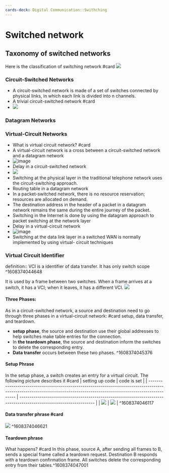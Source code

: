 ```yaml
---
cards-deck: Digital Communication::Swithching
---
```

# Switched network
## Taxonomy of switched networks
Here is the classification of switching network #card 
![](https://storage.googleapis.com/polar-32b0f.appspot.com/image/12eXTdmNQGZVC33JAQe4bEUmitii6kfwk6rr2vXD.png)

### Circuit-Switched Networks
- A circuit-switched network is made of a set of switches connected by physical links, in which each link is divided into n channels.
- A trivial circuit-switched network #card 
- ![]( https://storage.googleapis.com/polar-32b0f.appspot.com/image/12frXNQQsRpaoAe1fi4Zae6a7ns452r2LLfD76RX.png)


### Datagram Networks
### Virtual-Circuit Networks
- What is virtual circuit network? #card 
- A virtual-circuit network is a cross between a circuit-switched network and a datagram network
- ![image](https://storage.googleapis.com/polar-32b0f.appspot.com/image/1yToWpGXUDS5MoLJwDQpNgr5tAFmRotNqJS7r5Kb.png)
- Delay in a circuit-switched network
- ![]( https://storage.googleapis.com/polar-32b0f.appspot.com/image/12TMMuJiQb7MvGnQtY4UR2vFyjWiJDc1NG4i9DGb.png)
- Switching at the physical layer in the traditional telephone network uses the circuit-switching approach.
- Routing table in a datagram network
- In a   packet-switched   network,   there      is   no resource  reservation;  resources  are  allocated  on demand.
- The destination address in the header of a packet in a datagram network remains the same during the entire journey of the packet.
- Switching in the Internet is done by using the datagram approach to packet switching at the network layer
- Delay in a virtual-circuit network
- ![image](https://storage.googleapis.com/polar-32b0f.appspot.com/image/1LKFLQMy5u8oJQxBKB3EFzZN9oKiqday9Qut5Df5.png)
- Switching at the data link layer in a switched WAN is normally implemented by using virtual- circuit techniques


### Virtual Circuit Identifier
definition:: VCI is a identifier of data transfer. It has only switch scope
^1608374044648

It is used by a frame between two switches. When a frame arrives at a switch, it has a VCI; when it leaves, it has a different VCI.
![](http://www.myreadingroom.co.in/images/stories/docs/dcn/Virtual%20Circuit%20Network_identifier.JPG)

#### Three Phases:

As in a circuit-switched network, a source and destination need to go through three phases in a virtual-circuit network: #card 
setup, data transfer, and teardown.  
- **setup phase**, the source and destination use their global addresses to help switches make table entries for the connection.
- In **the teardown phase**, the source and destination inform the switches to delete the corresponding entry.
- **Data transfer** occurs between these two phases.
^1608374045376


#### Setup Phrase
In the setup phase, a switch creates an entry for a virtual circuit. The following picture describes it #card
| setting up code                                                                                                                                                          | code is set                                                                                                         |
| ------------------------------------------------------------------------------------------------------------------------------------------------------------------------ | ------------------------------------------------------------------------------------------------------------------- |
| ![](https://2.bp.blogspot.com/-4jjw7rU8EnE/WHTH-soKoQI/AAAAAAAACis/wuLmQtqn8704L4o6DqU7aiUnfrUZd5LywCLcB/s1600/Setup%2Brequest%2Bin%2Ba%2Bvirtual-circuit%2Bnetwork.JPG) | ![](http://www.myreadingroom.co.in/images/stories/docs/dcn/Virtual%20Circuit%20Network_Data%20Transfer%20setup.JPG) |
^1608374046117

#### Data transfer phrase #card 
![](https://3.bp.blogspot.com/-Tl-marV0JTM/WHTIUYrhPkI/AAAAAAAACi4/EWqR1cmsov4nbX9HM1JJHT_BeqRT2SKagCLcB/s1600/Source-to-destination%2Bdata%2Btransfer%2Bin%2Ba%2Bvirtual-circuit%2Bnetwork.JPG)
^1608374046621

#### Teardown phrase
What happens? #card
In this phase, source A, after sending all frames to B, sends a special frame called a teardown request. Destination B responds with a teardown confirmation frame. All switches delete the corresponding entry from their tables.^1608374047001
